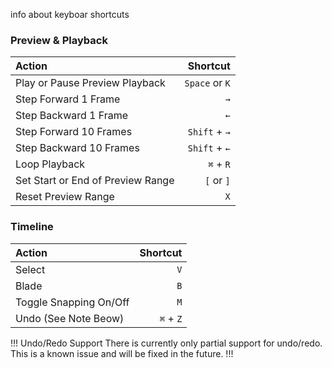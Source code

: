 info about keyboar shortcuts

### Preview & Playback
Action | Shortcut
:--- | ---:
Play or Pause Preview Playback | `Space` or `K`
Step Forward 1 Frame | `→`
Step Backward 1 Frame | `←`
Step Forward 10 Frames | `Shift` + `→`
Step Backward 10 Frames | `Shift` + `←`
Loop Playback | `⌘` + `R`
Set Start or End of Preview Range | `[` or `]`
Reset Preview Range | `X`

### Timeline
Action | Shortcut
:--- | ---:
Select | `V`
Blade | `B`
Toggle Snapping On/Off | `M`
Undo (See Note Beow) | `⌘` + `Z`

!!! Undo/Redo Support
There is currently only partial support for undo/redo. This is a known issue and will be fixed in the future.
!!!

